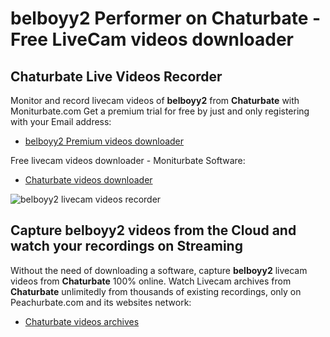 # belboyy2 Performer on Chaturbate - Free LiveCam videos downloader

## Chaturbate Live Videos Recorder

Monitor and record livecam videos of **belboyy2** from **Chaturbate** with Moniturbate.com
Get a premium trial for free by just and only registering with your Email address:
* [belboyy2 Premium videos downloader](https://moniturbate.com/request-demo-licence-key.html)

Free livecam videos downloader - Moniturbate Software:
* [Chaturbate videos downloader](https://moniturbate.com/moniturbate-download-software.html)

![belboyy2 livecam videos recorder](https://peachurnet.com/templates/moniturbate-software.png)


## Capture belboyy2 videos from the Cloud and watch your recordings on Streaming

Without the need of downloading a software, capture **belboyy2** livecam videos from **Chaturbate** 100% online.
Watch Livecam archives from **Chaturbate** unlimitedly from thousands of existing recordings, only on Peachurbate.com and its websites network:
* [Chaturbate videos archives](https://peachurnet.com/)